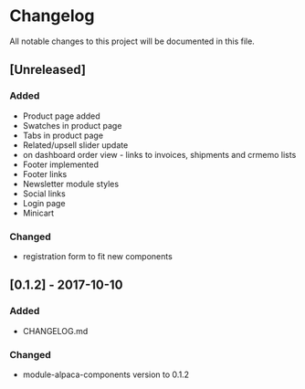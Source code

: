 # Changelog
All notable changes to this project will be documented in this file.

## [Unreleased]
### Added
 - Product page added
 - Swatches in product page
 - Tabs in product page
 - Related/upsell slider update
 - on dashboard order view - links to invoices, shipments and crmemo lists
 - Footer implemented
 - Footer links
 - Newsletter module styles
 - Social links
 - Login page
 - Minicart

 ### Changed
  - registration form to fit new components

## [0.1.2] - 2017-10-10
### Added
 - CHANGELOG.md

### Changed
 - module-alpaca-components version to 0.1.2
